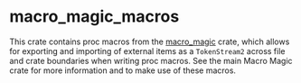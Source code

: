 # macro_magic_macros

This crate contains proc macros from the [macro_magic](https://crates.io/crates/macro_magic)
crate, which allows for exporting and importing of external items as a `TokenStream2` across
file and crate boundaries when writing proc macros. See the main Macro Magic crate for more
information and to make use of these macros.
